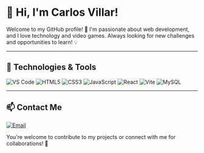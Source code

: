 # 👋 Hi, I'm Carlos Villar!

Welcome to my GitHub profile! 🚀 I'm passionate about web development, and I love technology and video games. Always looking for new challenges and opportunities to learn! 💡

---

## 🚀 Technologies & Tools


![VS Code](https://img.shields.io/badge/VSCode-007ACC?style=for-the-badge&logo=visual-studio-code&logoColor=white)
![HTML5](https://img.shields.io/badge/HTML5-E34F26?style=for-the-badge&logo=html5&logoColor=white)
![CSS3](https://img.shields.io/badge/CSS3-1572B6?style=for-the-badge&logo=css3&logoColor=white)
![JavaScript](https://img.shields.io/badge/JavaScript-F7DF1E?style=for-the-badge&logo=javascript&logoColor=black)
![React](https://img.shields.io/badge/React-61DAFB?style=for-the-badge&logo=react&logoColor=black)
![Vite](https://img.shields.io/badge/Vite-646CFF?style=for-the-badge&logo=vite&logoColor=white)
![MySQL](https://img.shields.io/badge/MySQL-4479A1?style=for-the-badge&logo=mysql&logoColor=white)

---

## 📫 Contact Me

<!---- 💼 [LinkedIn](https://www.linkedin.com/in/yourname/)--->
[![Email](https://img.shields.io/badge/Email-D14836?style=for-the-badge&logo=gmail&logoColor=white)](mailto:carlosvillar004@gmail.com)
<!----- 🌍 [Portfolio](https://yourdomain.com)--->

You're welcome to contribute to my projects or connect with me for collaborations! 🚀
<!---
carlosvillaar/carlosvillaar is a ✨ special ✨ repository because its `README.md` (this file) appears on your GitHub profile.
You can click the Preview link to take a look at your changes.
--->
